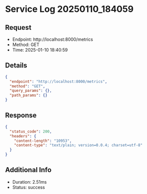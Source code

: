 # Service Log 20250110_184059

## Request
- Endpoint: http://localhost:8000/metrics
- Method: GET
- Time: 2025-01-10 18:40:59

## Details
```json
{
  "endpoint": "http://localhost:8000/metrics",
  "method": "GET",
  "query_params": {},
  "path_params": {}
}
```

## Response
```json
{
  "status_code": 200,
  "headers": {
    "content-length": "10953",
    "content-type": "text/plain; version=0.0.4; charset=utf-8"
  }
}
```

## Additional Info
- Duration: 2.51ms
- Status: success
